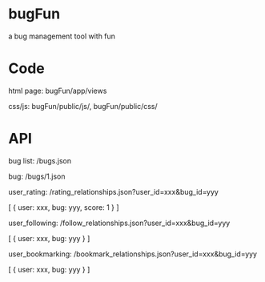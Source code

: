 # bugFun
a bug management tool with fun

# Code
html page: bugFun/app/views

css/js: bugFun/public/js/, bugFun/public/css/


# API
bug list: /bugs.json

bug: /bugs/1.json

user_rating: /rating_relationships.json?user_id=xxx&bug_id=yyy

[
  {
    user: xxx,
    bug: yyy,
    score: 1
  }
]

user_following: /follow_relationships.json?user_id=xxx&bug_id=yyy

[
  {
    user: xxx,
    bug: yyy
  }
]

user_bookmarking: /bookmark_relationships.json?user_id=xxx&bug_id=yyy

[
  {
    user: xxx,
    bug: yyy
  }
]
